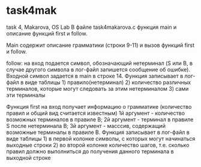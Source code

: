 # task4mak
task 4, Makarova, OS Lab
В файле task4makarova.c функция main и описание функций first и follow.

Main содержит описание грамматики (строки 9-11) и вызов функций first и follow.

follow: на вход подается символ, обозначающий нетерминал (S или В, в случае другого символа в лог-файл запишется сообщение об ошибке). Входной символ задается в main в строке 14. Функция записывает в лог-файл в виде таблицы 1) правило(нетерминал) 2) количество различных терминалов, которые могут следовать за этим нетерминалом  3) сами эти терминалы

Функция first на вход получает информацию о грамматике (количество правил и общий вид считается известным) 1й аргумент - количество возможных терминалов в правиле В; 2й аргумент - терминал в правиле S после нетерминала B; 3й аргумент - масссив, содержащий возможные терминалы в правиле В.
Функция записывает в лог-файл в виде таблицы 1) в первой колонке символы, с которых могут начинаться выходные строки 2) во второй колонке количество шагов, т.е. сколько правил должно выполниться до получения данного терминала в выходной строке
